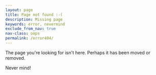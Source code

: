 ```yaml
---
layout: page
title: Page not found :-(
description: Missing page
keywords: error, nevermind
exclude_from_nav: true
nav-class: oops
permalink: /error404/
---
```


The page you're looking for isn't here. Perhaps it has been moved or removed.

Never mind!